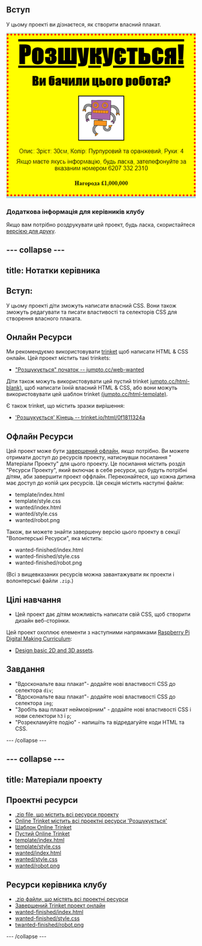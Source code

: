 ## Вступ

У цьому проекті ви дізнаєтеся, як створити власний плакат.

![screenshot](images/wanted-final.png)

### Додаткова інформація для керівників клубу

Якщо вам потрібно роздрукувати цей проект, будь ласка, скористайтеся [версією для друку](https://projects.raspberrypi.org/uk-UA/projects/wanted/print).

--- collapse ---
---
title: Нотатки керівника
---
## Вступ:

У цьому проекті діти зможуть написати власний CSS. Вони також зможуть редагувати та писати властивості та селекторів CSS для створення власного плаката.

## Онлайн Ресурси

Ми рекомендуємо використовувати [trinket](https://trinket.io/) щоб написати HTML & CSS онлайн. Цей проект містить такі trinkets:

* ["Розшукується" початок -- jumpto.cc/web-wanted](https://trinket.io/html/207c600b2a)

Діти також можуть використовувати цей пустий trinket [jumpto.cc/html-blank)](http://jumpto.cc/html-blank), щоб написати їхній власний HTML & CSS, або вони можуть використовувати цей шаблон trinket [(jumpto.cc/html-template)](http://jumpto.cc/html-template).

Є також trinket, що містить зразки вирішення:

* ['Розшукується' Кінець -- trinket.io/html/0f1811324a](https://trinket.io/html/0f1811324a)

## Офлайн Ресурси

Цей проект може бути [завершений офлайн](https://www.codeclubprojects.org/en-GB/resources/webdev-working-offline/), якщо потрібно. Ви можете отримати доступ до ресурсів проекту, натиснувши посилання " Матеріали Проекту" для цього проекту. Це посилання містить розділ "Ресурси Проекту", який включає в себе ресурси, що будуть потрібні дітям, аби завершити проект оффлайн. Переконайтеся, що кожна дитина має доступ до копій цих ресурсів. Ця секція містить наступні файли:

* template/index.html
* template/style.css
* wanted/index.html
* wanted/style.css
* wanted/robot.png

Також, ви можете знайти завершену версію цього проекту в секції "Волонтерські Ресурси", яка містить:

* wanted-finished/index.html
* wanted-finished/style.css
* wanted-finished/robot.png

(Всі з вищевказаних ресурсів можна завантажувати як проекти і волонтерські файли `.zip`.)

## Цілі навчання

* Цей проект дає дітям можливість написати свій CSS, щоб створити дизайн веб-сторінки.

Цей проект охоплює елементи з наступними напрямками [Raspberry Pi Digital Making Curriculum](http://rpf.io/curriculum):

* [Design basic 2D and 3D assets](https://www.raspberrypi.org/curriculum/design/creator).

## Завдання

* "Вдоскональте ваш плакат"- додайте нові властивості CSS до селектора `div`;
* "Вдоскональте ваш плакат"- додайте нові властивості CSS до селектора `img`;
* "Зробіть ваш плакат неймовірним" - додайте нові властивості CSS і нови селектори `h3` і `p`;
* "Розрекламуйте подію" - напишіть та відредагуйте коди HTML та CSS.

--- /collapse ---

--- collapse ---
---
title: Матеріали проекту
---
## Проектні ресурси

* [.zip file, що містить всі ресурси проекту](resources/wanted-project-resources.zip)
* [Online Trinket містить всі проектні ресурси 'Розшукується'](https://trinket.io/html/207c600b2a)
* [Шаблон Online Trinket](http://jumpto.cc/trinket-template)
* [Пустий Online Trinket](http://jumpto.cc/trinket-blank)
* [template/index.html](resources/template-index.html)
* [template/style.css](resources/template-style.css)
* [wanted/index.html](resources/wanted-index.html)
* [wanted/style.css](resources/wanted-style.css)
* [wanted/robot.png](resources/wanted-robot.png)

## Ресурси керівника клубу

* [.zip файли, що містять всі проектні ресурси](resources/wanted-volunteer-resources.zip)
* [Завершений Trinket проект онлайн](https://trinket.io/html/0f1811324a)
* [wanted-finished/index.html](resources/wanted-finished-index.html)
* [wanted-finished/style.css](resources/wanted-finished-style.css)
* [twanted-finished/robot.png](resources/twanted-finished-robot.png)

--- /collapse ---
